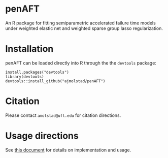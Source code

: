 # penAFT
An R package for fitting semiparametric accelerated failure time models under weighted elastic net and weighted sparse group lasso regularization. 

# Installation
penAFT can be loaded directly into R through the the `devtools` package:
```{r}
install.packages("devtools")
library(devtools)
devtools::install_github("ajmolstad/penAFT")
```
# Citation
Please contact `amolstad@ufl.edu` for citation directions. 

# Usage directions
See [this document](ajmolstad.github.io/docs/penAFT_Example.html) for details on implementation and usage. 


